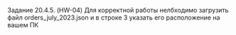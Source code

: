 Задание 20.4.5. (HW-04)
Для корректной работы нелбходимо загрузить файл orders_july_2023.json и в строке 3 указать его расположение на вашем ПК

